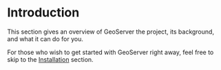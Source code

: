 # Introduction

This section gives an overview of GeoServer the project, its background, and what it can do for you.

For those who wish to get started with GeoServer right away, feel free to skip to the [Installation](../installation/index.md) section.

